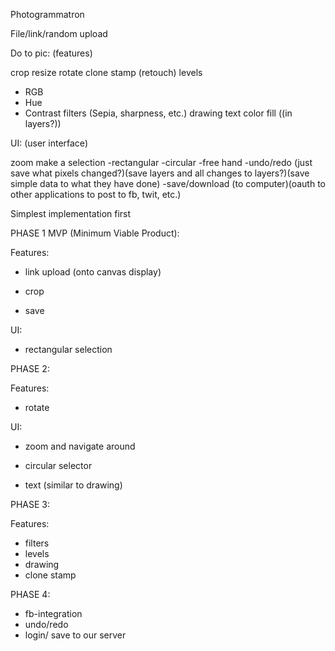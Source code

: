 Photogrammatron

File/link/random upload

Do to pic: (features)

crop
resize
rotate
clone stamp (retouch)
levels
 - RGB
 - Hue
 - Contrast
filters (Sepia, sharpness, etc.)
drawing
text
color fill
((in layers?))


UI: (user interface)

zoom
make a selection
	-rectangular
	-circular
	-free hand
	-undo/redo (just save what pixels changed?)(save layers and all changes to layers?)(save simple data to what they have done)
	-save/download (to computer)(oauth to other applications to post to fb, twit, etc.)



Simplest implementation first


PHASE 1 MVP (Minimum Viable Product):

Features:
+ link upload (onto canvas display)

+ crop
+ save

UI:
+ rectangular selection


PHASE 2:

Features:
+ rotate 

UI:
+ zoom and navigate around
- circular selector 
+ text (similar to drawing)


PHASE 3:

Features:
- filters
- levels
- drawing
- clone stamp


PHASE 4:

- fb-integration
- undo/redo
- login/ save to our server
